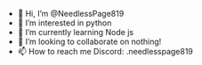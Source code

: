 - 👋 Hi, I’m @NeedlessPage819
- 👀 I’m interested in python
- 🌱 I’m currently learning Node js
- 💞️ I’m looking to collaborate on nothing!
- 📫 How to reach me Discord: .needlesspage819

<!---
NeedlessPage819/NeedlessPage819 is a ✨ special ✨ repository because its `README.md` (this file) appears on your GitHub profile.
You can click the Preview link to take a look at your changes.
--->
